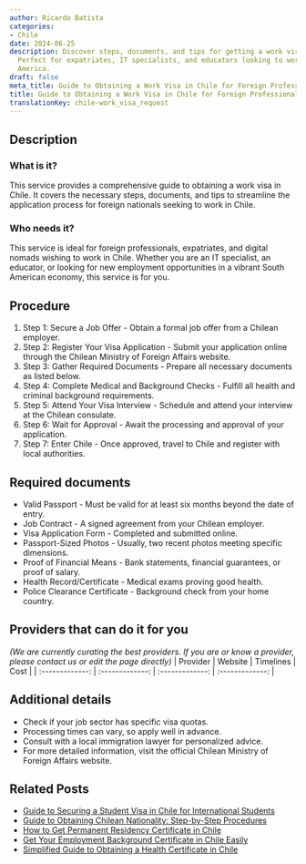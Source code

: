 ```yaml
---
author: Ricardo Batista
categories:
- Chile
date: 2024-06-25
description: Discover steps, documents, and tips for getting a work visa in Chile.
  Perfect for expatriates, IT specialists, and educators looking to work in South
  America.
draft: false
meta_title: Guide to Obtaining a Work Visa in Chile for Foreign Professionals
title: Guide to Obtaining a Work Visa in Chile for Foreign Professionals
translationKey: chile-work_visa_request
---
```



## Description
### What is it?
This service provides a comprehensive guide to obtaining a work visa in Chile. It covers the necessary steps, documents, and tips to streamline the application process for foreign nationals seeking to work in Chile.

### Who needs it?
This service is ideal for foreign professionals, expatriates, and digital nomads wishing to work in Chile. Whether you are an IT specialist, an educator, or looking for new employment opportunities in a vibrant South American economy, this service is for you.

## Procedure

1. Step 1: Secure a Job Offer - Obtain a formal job offer from a Chilean employer.
2. Step 2: Register Your Visa Application - Submit your application online through the Chilean Ministry of Foreign Affairs website.
3. Step 3: Gather Required Documents - Prepare all necessary documents as listed below.
4. Step 4: Complete Medical and Background Checks - Fulfill all health and criminal background requirements.
5. Step 5: Attend Your Visa Interview - Schedule and attend your interview at the Chilean consulate.
6. Step 6: Wait for Approval - Await the processing and approval of your application.
7. Step 7: Enter Chile - Once approved, travel to Chile and register with local authorities.


## Required documents

- Valid Passport - Must be valid for at least six months beyond the date of entry.
- Job Contract - A signed agreement from your Chilean employer.
- Visa Application Form - Completed and submitted online.
- Passport-Sized Photos - Usually, two recent photos meeting specific dimensions.
- Proof of Financial Means - Bank statements, financial guarantees, or proof of salary.
- Health Record/Certificate - Medical exams proving good health.
- Police Clearance Certificate - Background check from your home country.


## Providers that can do it for you
_(We are currently curating the best providers. If you are or know a provider, please contact us or edit the page directly)_
| Provider        |     Website     |     Timelines    |       Cost      |
| :-------------: | :-------------: |  :-------------: | :-------------: |

## Additional details

- Check if your job sector has specific visa quotas.
- Processing times can vary, so apply well in advance.
- Consult with a local immigration lawyer for personalized advice.
- For more detailed information, visit the official Chilean Ministry of Foreign Affairs website.




## Related Posts

- [Guide to Securing a Student Visa in Chile for International Students](https://tramitit.com/guides/chile/student_visa_request/)
- [Guide to Obtaining Chilean Nationality: Step-by-Step Procedures](https://tramitit.com/guides/chile/nationality_request/)
- [How to Get Permanent Residency Certificate in Chile](https://tramitit.com/guides/chile/permanent_residency_certificate/)
- [Get Your Employment Background Certificate in Chile Easily](https://tramitit.com/guides/chile/employment_background_certificate/)
- [Simplified Guide to Obtaining a Health Certificate in Chile](https://tramitit.com/guides/chile/health_certificate/)